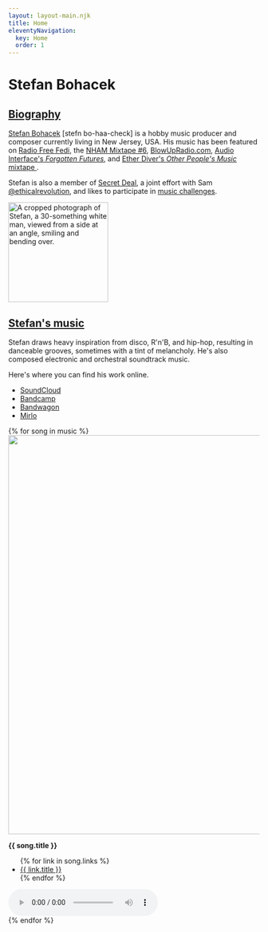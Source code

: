 ```yaml
---
layout: layout-main.njk
title: Home
eleventyNavigation:
  key: Home
  order: 1
---
```


<div class="container my-3">

<h1 class="visually-hidden">Stefan Bohacek</h1>

<h2 id="biography" class="fs-1 mb-5 text-body"><a href="#biography">Biography</a></h2>


[Stefan Bohacek](https://stefanbohacek.com/) <span class="text-muted">[stefn bo-haa-check]</span> is a hobby music producer and composer currently living in New Jersey, USA. His music has been featured on [Radio Free Fedi](https://radiofreefedi.net/), the [NHAM Mixtape #6](https://nham.co.uk/2024/11/november-heralds-audio-masters-nham-mixtape-6/), [BlowUpRadio.com](https://blowupradio.com/den/2025/020325.html), [Audio Interface's *Forgotten Futures*](https://www.audiointerface.org/shows/forgotten-futures/20241201/), and [Ether Diver's *Other People's Music* mixtape ](https://www.etherdiver.com/2024/05/17/opm-four-flavors-of-electronic-and-one-weird-trip/).

Stefan is also a member of [Secret Deal](https://secretde.al/), a joint effort with Sam [@ethicalrevolution](https://climatejustice.social/@ethicalrevolution), and likes to participate in [music challenges](https://stefanbohacek.com/tag/music-challenges-and-contests/).

<div class="text-center my-5">
  <a href="/assets/photos/stefan-on-a-boat-2019.jpg">
    <img src="/assets/photos/stefan-on-a-boat-2019.jpg" title="Stefan on a boat" alt="A cropped photograph of Stefan, a 30-something white man, viewed from a side at an angle, smiling and bending over." class="img-fluid img-thumbnail mx-auto" width="200" height="200">
  </a>
</div>

<h2 id="music" class="fs-1 my-5 text-body"><a href="#music">Stefan's music</a></h2>

Stefan draws heavy inspiration from disco, R'n'B, and hip-hop, resulting in danceable grooves, sometimes with a tint of melancholy. He's also composed electronic and orchestral soundtrack music.

Here's where you can find his work online.

- [SoundCloud](https://soundcloud.com/stefanbohacek)
- [Bandcamp](https://stefanbohacek.bandcamp.com/)
- [Bandwagon](https://bandwagon.fm/@stefan-bohacek)
- [Mirlo](https://mirlo.space/stefan)


</div>

<div class="container-fluid my-5">
  <div class="row mt-5">
  {% for song in music %}<div class="col-12 col-md-6 col-lg-6 col-xl-3 position-relative">
    <div class="container-fluid ps-0">
    <div class="bg-body-tertiary px-4 py-2 my-2 rounded-5">
        <div class="row mt-3">
          <div class="col-6">
            <a href="{{ song.links[0].url }}" class="text-body">
              <img
                loading="lazy"
                width="800"
                height="800"
                class="cover-art img-fluid w-100"
                src="/assets/covers/{{ song.id }}.png"
              {% if song.cover_art_description %}alt="{{ song.cover_art_description }}"{% else %}alt="Album cover" role="presentation"{% endif %}
              >
            </a>
          </div>
          <div class="col-6 ps-0">
            <p>
              <strong>{{ song.title }}</strong>
            </p>
            <ul class="mt-3 ps-4">
              {% for link in song.links %}<li>
                <a class="fs-9 text-body" href="{{ link.url }}">{{ link.title }}</a>
              </li>{% endfor %}
            </ul>
          </div>
        </div>
        <div class="position-absolutex bottom-0 mt-3">
          <audio controls class="w-100 mt-4">
            <source src="/assets/audio/{{ song.id }}.mp3" />
          </audio>
        </div>
      </div>
    </div>
  </div>{% endfor %}
</div>
